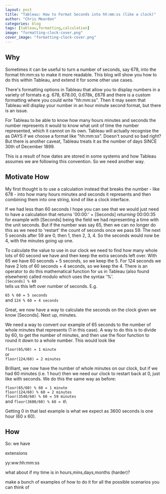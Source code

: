 ```yaml
---
layout: post
title: "Tableau: How to Format Seconds into hh:mm:ss (like a clock)"
author: "Chris Meardon"
categories: blog
tags: [tableau,formatting,calculation]
image: "formatting-clock-cover.png"
cover_image: "formatting-clock-cover.png"
---
```

## Why
Sometimes it can be useful to turn a number of seconds, say 678, into the format hh:mm:ss to make it more readable. This blog will show you how to do this within Tableau, and extend it for some other use cases.

There's formatting options in Tableau that allow you to display numbers in a variety of formats e.g. 678, 678.00, 0.678k, £678 and there is a custom formatting where you could write "hh:mm:ss". Then it may seem that Tableau will display your number in an hour minute second format, but there is an issue. 

For Tableau to be able to know how many hours minutes and seconds the number represents it would to know what unit of time the number represented, which it cannot on its own. Tableau will actually recognise the as DAYS if we choose a format like "hh:mm:ss". Doesn't sound so bad right? But there is another caveat, Tableau treats it as the number of days SINCE 30th of December 1899. 

This is a result of how dates are stored in some systems and how Tableau assumes we are following this convention. So we need another way. 

## Motivate How
My first thought is to use a calculation instead that breaks the number - like 678 - into how many hours minutes and seconds it represents and then combining them into one string, kind of like a clock interface. 

If we had less than 60 seconds I hope you can see that we would just need to have a calculation that returns 
'00:00:' + [Seconds] *returning* 00:00:35 for example
with [Seconds] being the field we had representing a time with the unit seconds. But if the number was say 65, then we can no longer do this as we need to 'restart' the count of seconds once we pass 59. The next 5 seconds after 59 are 0, then 1, then 2, 3, 4. So the seconds would now be 4, with the minutes going up one.

To calculate the value to use in our clock we need to find how many whole lots of 60 second we have and then keep the extra seconds left over. With 65 we have 60 seconds + 5 seconds, so we keep the 5. For 124 seconds we have 2 lots of 60 seconds + 4 seconds, so we keep the 4. There is an operator to do this mathematical function for us in Tableau (also found elsewhere) called modulo which uses the syntax '%'.\
`[Seconds] % 60`\
tells us this left over number of seconds. E.g.

`65 % 60 = 5 seconds`\
and
`124 % 60 = 4 seconds`

Great, we now have a way to calculate the seconds on the clock given we know [Seconds]. Next up, minutes.

We need a way to convert our example of 65 seconds to the number of whole minutes that represents (1 in this case). A way to do this is to divide by 60, to get the number of minutes, and then use the floor function to round it down to a whole number. This would look like

`floor(65/60) = 1 minute`\
or\
`floor(124/60) = 2 minutes`

Brilliant, we now have the number of whole minutes on our clock, but if we had 60 minutes (i.e. 1 hour) then we need our clock to restart back at 0, just like with seconds. We do this the same way as before:

`floor(65/60) % 60 = 1 minute`\
`floor(124/60) % 60 = 2 minutes`\
`floor(3540/60) % 60 = 59 minutes`\
and
`floor(3600/60) % 60 = 0`\

Getting 0 in that last example is what we expect as 3600 seconds is one hour (60 x 60).

## How
So:
we have 

extensions

yy:ww:hh:mm:ss


what about if my time is in hours,mins,days,months (harder)?

make a bunch of examples of how to do it for all the possible scenarios you can think of